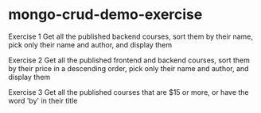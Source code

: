 # mongo-crud-demo-exercise

Exercise 1
Get all the published backend courses,
sort them by their name,
pick only their name and author,
and display them

Exercise 2
Get all the published frontend and backend courses,
sort them by their price in a descending order,
pick only their name and author,
and display them

Exercise 3
Get all the published courses that are \$15 or more,
or have the word 'by' in their title

